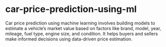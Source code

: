 # car-price-prediction-using-ml
Car price prediction using machine learning involves building models to estimate a vehicle’s market value based on factors like brand, model, year, mileage, fuel type, engine size, and condition. It helps buyers and sellers make informed decisions using data-driven price estimation.
